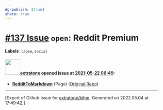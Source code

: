 ```yaml
---
dg-publish: [true]
share: true
---
```

# [\#137 Issue](https://github.com/extratone/bilge/issues/137) `open`: Reddit Premium
**Labels**: `lapse`, `social`


#### <img src="https://avatars.githubusercontent.com/u/43663476?u=5047287ff0b8c3ce7f7e5858d204c9b3e57d8e44&v=4" width="50">[extratone](https://github.com/extratone) opened issue at [2021-05-22 06:49](https://github.com/extratone/bilge/issues/137):

* [**RedditToMarkdown**](https://farnots.github.io/RedditToMarkdown/) (Page)
([Original Repo](https://github.com/farnots/RedditToMarkdown))




-------------------------------------------------------------------------------



[Export of Github issue for [extratone/bilge](https://github.com/extratone/bilge). Generated on 2022.05.04 at 17:49:42.]
